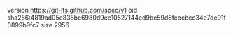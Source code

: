 version https://git-lfs.github.com/spec/v1
oid sha256:4819ad05c835bc6980d9ee10527144ed9be59d8fcbcbcc34e7de91f0899b9fc7
size 2956
